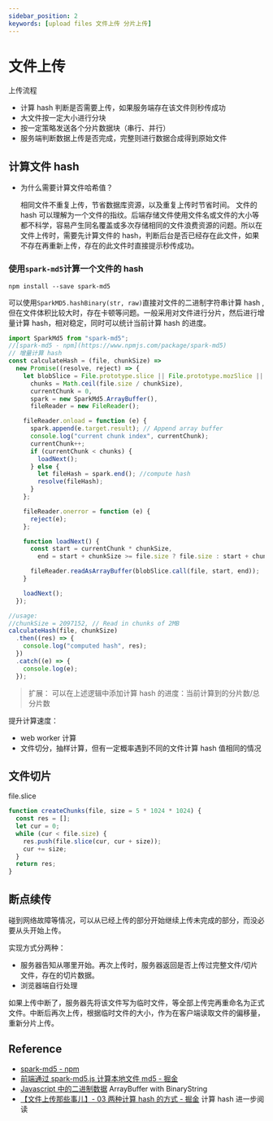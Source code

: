 ```yaml
---
sidebar_position: 2
keywords: [upload files 文件上传 分片上传]
---
```


# 文件上传

上传流程

- 计算 hash 判断是否需要上传，如果服务端存在该文件则秒传成功
- 大文件按一定大小进行分块
- 按一定策略发送各个分片数据块（串行、并行）
- 服务端判断数据上传是否完成，完整则进行数据合成得到原始文件

## 计算文件 hash

- 为什么需要计算文件哈希值？

  相同文件不重复上传，节省数据库资源，以及重复上传时节省时间。
  文件的 hash 可以理解为一个文件的指纹。后端存储文件使用文件名或文件的大小等都不科学，容易产生同名覆盖或多次存储相同的文件浪费资源的问题。所以在文件上传时，需要先计算文件的 hash，判断后台是否已经存在此文件，如果不存在再重新上传，存在的此文件时直接提示秒传成功。

### 使用`spark-md5`计算一个文件的 hash

`npm install --save spark-md5`

可以使用`SparkMD5.hashBinary(str, raw)`直接对文件的二进制字符串计算 hash ,但在文件体积比较大时，存在卡顿等问题。一般采用对文件进行分片，然后进行增量计算 hash，相对稳定，同时可以统计当前计算 hash 的进度。

```js
import SparkMd5 from "spark-md5";
//[spark-md5 - npm](https://www.npmjs.com/package/spark-md5)
// 增量计算 hash
const calculateHash = (file, chunkSize) =>
  new Promise((resolve, reject) => {
    let blobSlice = File.prototype.slice || File.prototype.mozSlice || File.prototype.webkitSlice,
      chunks = Math.ceil(file.size / chunkSize),
      currentChunk = 0,
      spark = new SparkMd5.ArrayBuffer(),
      fileReader = new FileReader();

    fileReader.onload = function (e) {
      spark.append(e.target.result); // Append array buffer
      console.log("current chunk index", currentChunk);
      currentChunk++;
      if (currentChunk < chunks) {
        loadNext();
      } else {
        let fileHash = spark.end(); //compute hash
        resolve(fileHash);
      }
    };

    fileReader.onerror = function (e) {
      reject(e);
    };

    function loadNext() {
      const start = currentChunk * chunkSize,
        end = start + chunkSize >= file.size ? file.size : start + chunkSize;

      fileReader.readAsArrayBuffer(blobSlice.call(file, start, end));
    }

    loadNext();
  });

//usage:
//chunkSize = 2097152, // Read in chunks of 2MB
calculateHash(file, chunkSize)
  .then((res) => {
    console.log("computed hash", res);
  })
  .catch((e) => {
    console.log(e);
  });
```

> 扩展：
> 可以在上述逻辑中添加计算 hash 的进度：当前计算到的分片数/总分片数

提升计算速度：

- web worker 计算
- 文件切分，抽样计算，但有一定概率遇到不同的文件计算 hash 值相同的情况

## 文件切片

file.slice

```js
function createChunks(file, size = 5 * 1024 * 1024) {
  const res = [];
  let cur = 0;
  while (cur < file.size) {
    res.push(file.slice(cur, cur + size));
    cur += size;
  }
  return res;
}
```

## 断点续传

碰到网络故障等情况，可以从已经上传的部分开始继续上传未完成的部分，而没必要从头开始上传。

实现方式分两种：

- 服务器告知从哪里开始。再次上传时，服务器返回是否上传过完整文件/切片文件，存在的切片数据。
- 浏览器端自行处理

如果上传中断了，服务器先将该文件写为临时文件，等全部上传完再重命名为正式文件。中断后再次上传，根据临时文件的大小，作为在客户端读取文件的偏移量，重新分片上传。

## Reference

- [spark-md5 - npm](https://www.npmjs.com/package/spark-md5)
- [前端通过 spark-md5.js 计算本地文件 md5 - 掘金](https://juejin.cn/post/6844903641527091208)
- [Javascript 中的二进制数据](https://zhangkai.pro/2020/09/09/binary-data-in-javascript) ArrayBuffer with BinaryString
- [【文件上传那些事儿】- 03 两种计算 hash 的方式 - 掘金](https://juejin.cn/post/6919690643136577550#heading-4) 计算 hash 进一步阅读
